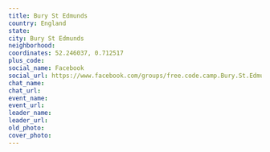 ```yaml
---
title: Bury St Edmunds
country: England
state: 
city: Bury St Edmunds
neighborhood: 
coordinates: 52.246037, 0.712517
plus_code:
social_name: Facebook
social_url: https://www.facebook.com/groups/free.code.camp.Bury.St.Edmunds
chat_name:
chat_url:
event_name:
event_url:
leader_name:
leader_url:
old_photo: 
cover_photo:
---
```

